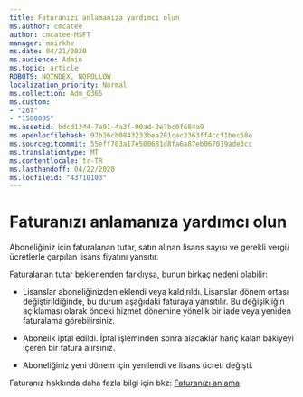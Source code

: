 ```yaml
---
title: Faturanızı anlamanıza yardımcı olun
ms.author: cmcatee
author: cmcatee-MSFT
manager: mnirkhe
ms.date: 04/21/2020
ms.audience: Admin
ms.topic: article
ROBOTS: NOINDEX, NOFOLLOW
localization_priority: Normal
ms.collection: Adm_O365
ms.custom:
- "267"
- "1500005"
ms.assetid: bdcd1344-7a01-4a3f-90ad-3e7bc0f684a9
ms.openlocfilehash: 97b26cb0843233bea281cac2363ff4ccf1bec58e
ms.sourcegitcommit: 55eff703a17e500681d8fa6a87eb067019ade3cc
ms.translationtype: MT
ms.contentlocale: tr-TR
ms.lasthandoff: 04/22/2020
ms.locfileid: "43710103"
---
```

# <a name="help-understanding-your-bill"></a>Faturanızı anlamanıza yardımcı olun

Aboneliğiniz için faturalanan tutar, satın alınan lisans sayısı ve gerekli vergi/ücretlerle çarpılan lisans fiyatını yansıtır.
  
Faturalanan tutar beklenenden farklıysa, bunun birkaç nedeni olabilir:
  
- Lisanslar aboneliğinizden eklendi veya kaldırıldı. Lisanslar dönem ortası değiştirildiğinde, bu durum aşağıdaki faturaya yansıtılır. Bu değişikliğin açıklaması olarak önceki hizmet dönemine yönelik bir iade veya yeniden faturalama görebilirsiniz.

- Abonelik iptal edildi. İptal işleminden sonra alacaklar hariç kalan bakiyeyi içeren bir fatura alırsınız.

- Aboneliğiniz yeni dönem için yenilendi ve lisans ücreti değişti.

Faturanız hakkında daha fazla bilgi için bkz: [Faturanızı anlama](https://docs.microsoft.com/office365/admin/subscriptions-and-billing/understand-your-invoice)